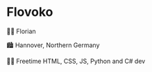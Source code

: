 # Flovoko

🧑‍🦱 Florian

🏙️ Hannover, Northern Germany

🧑‍💻 Freetime HTML, CSS, JS, Python and C# dev
